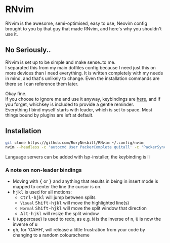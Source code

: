 # RNvim

RNvim is the awesome, semi-optimised, easy to use, Neovim config brought to you
by that guy that made RNvim, and here's why you shouldn't use it.

## No Seriously..

RNvim is set up to be simple and make sense..to me.  
I separated this from my main dotfiles config because I need just this on more
devices than I need everything. It is written completely with my needs in mind,
and that's unlikely to change. Even the installation commands are there so I can
reference them later.

Okay fine.  
If you choose to ignore me and use it anyway, keybindings are
[here](lua/keybindings.lua), and if you forget, whichkey is included to provide
a gentle reminder.  
Everything I bind myself starts with leader, which is set to space. Most things
bound by plugins are left at default.

## Installation

```sh
git clone https://github.com/RoryNesbitt/RNvim ~/.config/nvim
nvim --headless -c 'autocmd User PackerComplete quitall' -c 'PackerSync'
```
Language servers can be added with lsp-installer, the keybinding is <leader>li

### A note on non-leader bindings

- Moving with <kbd>{</kbd> or <kbd>}</kbd> and anything that results in being in
insert mode is mapped to center the line the cursor is on.
- <kbd>hjkl</kbd> is used for all motions:
  - <kbd>Ctrl-hjkl</kbd> will jump between splits
  - `Visual` <kbd>Shift-hjkl</kbd> will move the highlighted line(s)
  - `Normal` <kbd>Shift-hjkl</kbd> will move the split window that direction
  - <kbd>Alt-hjkl</kbd> will resize the split window
- <kbd>U</kbd> (uppercase) is used to redo, as e.g. <kbd>N</kbd> is the inverse
of <kbd>n</kbd>, <kbd>U</kbd> is now the inverse of <kbd>u</kbd>
- <kbd>gh</kbd>, for 'GAHH', will release a little frustration from your code by
  changing to a random colourscheme
